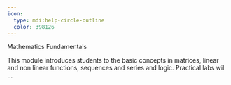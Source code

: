```yaml
---
icon:
  type: mdi:help-circle-outline
  color: 398126
---
```

Mathematics Fundamentals

This module introduces students to the basic concepts in matrices, linear and non linear functions, sequences and series and logic. Practical labs wil ... 
